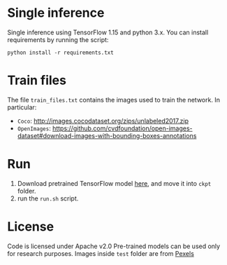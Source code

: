 # Single inference
Single inference using TensorFlow 1.15 and python 3.x.
You can install requirements by running the script:

```
python install -r requirements.txt
```

# Train files
The file `train_files.txt` contains the images used to train the network.
In particular:
* `Coco`: http://images.cocodataset.org/zips/unlabeled2017.zip
* `OpenImages`: https://github.com/cvdfoundation/open-images-dataset#download-images-with-bounding-boxes-annotations

# Run

1. Download pretrained TensorFlow model [here](https://drive.google.com/file/d/1Zu41tHv89q_F7N5KFigzyUY5vAc8ufQL/view?usp=sharing), and move it into `ckpt` folder.
2. run the `run.sh` script.

# License
Code is licensed under Apache v2.0
Pre-trained models can be used only for research purposes.
Images inside `test` folder are from [Pexels](https://www.pexels.com/)